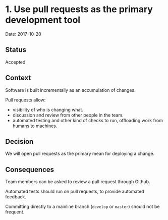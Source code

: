 # 1. Use pull requests as the primary development tool

Date: 2017-10-20

## Status

Accepted

## Context

Software is built incrementally as an accumulation of changes.

Pull requests allow:

- visibility of who is changing what.
- discussion and review from other people in the team.
- automated testing and other kind of checks to run, offloading work from humans to machines.

## Decision

We will open pull requests as the primary mean for deploying a change.

## Consequences

Team members can be asked to review a pull request through Github.

Automated tests should run on pull requests, to provide automated feedback.

Committing directly to a mainline branch (`develop` or `master`) should not be frequent.
